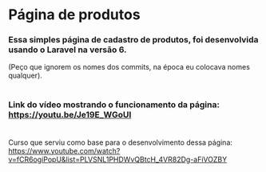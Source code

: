 
# Página de produtos

### Essa simples página de cadastro de produtos, foi desenvolvida usando o Laravel na versão 6.<br/>
(Peço que ignorem os nomes dos commits, na época eu colocava nomes qualquer).<br/><br/>


### Link do vídeo mostrando o funcionamento da página: https://youtu.be/Je19E_WGoUI<br/><br/>

Curso que serviu como base para o desenvolvimento dessa página:<br/>
https://www.youtube.com/watch?v=fCR6ogiPopU&list=PLVSNL1PHDWvQBtcH_4VR82Dg-aFiVOZBY
